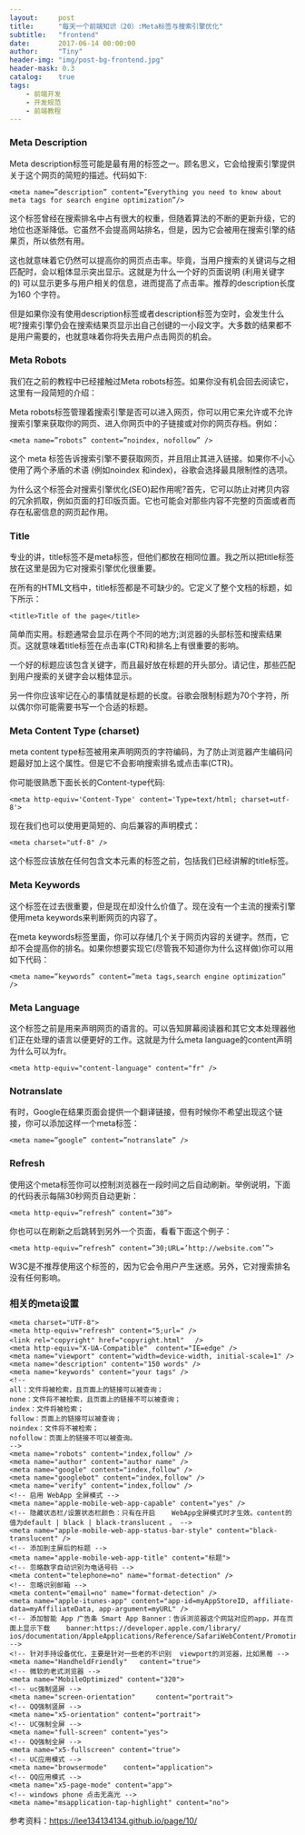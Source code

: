 ```yaml
---
layout:     post
title:      "每天一个前端知识（20）:Meta标签与搜索引擎优化"
subtitle:   "frontend"
date:       2017-06-14 00:00:00
author:     "Tiny"
header-img: "img/post-bg-frontend.jpg"
header-mask: 0.3
catalog:    true
tags:
    - 前端开发
    - 开发规范
    - 前端教程
---
```


### Meta Description

Meta description标签可能是最有用的标签之一。顾名思义，它会给搜索引擎提供关于这个网页的简短的描述。代码如下:

    <meta name=”description” content=”Everything you need to know about meta tags for search engine optimization”/>
    
这个标签曾经在搜索排名中占有很大的权重，但随着算法的不断的更新升级，它的地位也逐渐降低。它虽然不会提高网站排名，但是，因为它会被用在搜索引擎的结果页，所以依然有用。

这也就意味着它仍然可以提高你的网页点击率。毕竟，当用户搜索的关键词与之相匹配时，会以粗体显示突出显示。这就是为什么一个好的页面说明 (利用关键字的) 可以显示更多与用户相关的信息，进而提高了点击率。推荐的description长度为160 个字符。

但是如果你没有使用description标签或者description标签为空时，会发生什么呢?搜索引擎仍会在搜索结果页显示出自己创键的一小段文字。大多数的结果都不是用户需要的，也就意味着你将失去用户点击网页的机会。

### Meta Robots

我们在之前的教程中已经接触过Meta robots标签。如果你没有机会回去阅读它，这里有一段简短的介绍：

Meta robots标签管理着搜索引擎是否可以进入网页，你可以用它来允许或不允许搜索引擎来获取你的网页、进入你网页中的子链接或对你的网页存档。例如：

    <meta name=”robots” content=”noindex, nofollow” />
    
这个 meta 标签告诉搜索引擎不要获取网页，并且阻止其进入链接。如果你不小心使用了两个矛盾的术语 (例如noindex 和index)，谷歌会选择最具限制性的选项。

为什么这个标签会对搜索引擎优化(SEO)起作用呢?首先，它可以防止对拷贝内容的冗余抓取，例如页面的打印版页面。它也可能会对那些内容不完整的页面或者而存在私密信息的网页起作用。

### Title

专业的讲，title标签不是meta标签，但他们都放在相同位置。我之所以把title标签放在这里是因为它对搜索引擎优化很重要。

在所有的HTML文档中，title标签都是不可缺少的。它定义了整个文档的标题，如下所示：

    <title>Title of the page</title>
    
简单而实用。标题通常会显示在两个不同的地方;浏览器的头部标签和搜索结果页。这就意味着title标签在点击率(CTR)和排名上有很重要的影响。

一个好的标题应该包含关键字，而且最好放在标题的开头部分。请记住，那些匹配到用户搜索的关键字会以粗体显示。

另一件你应该牢记在心的事情就是标题的长度。谷歌会限制标题为70个字符，所以偶尔你可能需要书写一个合适的标题。

### Meta Content Type (charset)

meta content type标签被用来声明网页的字符编码，为了防止浏览器产生编码问题最好加上这个属性。但是它不会影响搜索排名或点击率(CTR)。

你可能很熟悉下面长长的Content-type代码:

    <meta http-equiv='Content-Type' content='Type=text/html; charset=utf-8'>
    
现在我们也可以使用更简短的、向后兼容的声明模式：

    <meta charset="utf-8" />
    
这个标签应该放在任何包含文本元素的标签之前，包括我们已经讲解的title标签。

### Meta Keywords

这个标签在过去很重要，但是现在却没什么价值了。现在没有一个主流的搜索引擎使用meta keywords来判断网页的内容了。

在meta keywords标签里面，你可以存储几个关于网页内容的关键字。然而，它却不会提高你的排名。如果你想要实现它(尽管我不知道你为什么这样做)你可以用如下代码：

    <meta name=”keywords” content=”meta tags,search engine optimization” />
    
### Meta Language

这个标签之前是用来声明网页的语言的。可以告知屏幕阅读器和其它文本处理器他们正在处理的语言以便更好的工作。这就是为什么meta language的content声明为什么可以为fr。

    <meta http-equiv="content-language" content="fr" />
    
### Notranslate

有时，Google在结果页面会提供一个翻译链接，但有时候你不希望出现这个链接，你可以添加这样一个meta标签：

    <meta name=”google” content=”notranslate” />
    
### Refresh

使用这个meta标签你可以控制浏览器在一段时间之后自动刷新。举例说明，下面的代码表示每隔30秒网页自动更新：

    <meta http-equiv=”refresh” content=”30”>
    
你也可以在刷新之后跳转到另外一个页面，看看下面这个例子：

    <meta http-equiv=”refresh” content=”30;URL=’http://website.com’”>
    
W3C是不推荐使用这个标签的，因为它会令用户产生迷惑。另外，它对搜索排名没有任何影响。

### 相关的meta设置

    <meta charset="UTF-8">
    <meta http-equiv="refresh" content="5;url=" />
    <link rel="copyright" href="copyright.html" 　/>
    <meta http-equiv="X-UA-Compatible"  content="IE=edge" />
    <meta name="viewport" content="width=device-width, initial-scale=1" />
    <meta name="description" content="150 words" />
    <meta name="keywords" content="your tags" />
    <!--
    all：文件将被检索，且页面上的链接可以被查询；
    none：文件将不被检索，且页面上的链接不可以被查询；
    index：文件将被检索；
    follow：页面上的链接可以被查询；
    noindex：文件将不被检索；
    nofollow：页面上的链接不可以被查询。
    -->
    <meta name="robots" content="index,follow" />
    <meta name="author" content="author name" />
    <meta name="google" content="index,follow" />
    <meta name="googlebot" content="index,follow" />
    <meta name="verify" content="index,follow" />
    <!-- 启用 WebApp 全屏模式 -->
    <meta name="apple-mobile-web-app-capable" content="yes" />
    <!-- 隐藏状态栏/设置状态栏颜色：只有在开启    WebApp全屏模式时才生效。content的值为default | black | black-translucent 。 -->
    <meta name="apple-mobile-web-app-status-bar-style" content="black-translucent" />
    <!-- 添加到主屏后的标题 -->
    <meta name="apple-mobile-web-app-title" content="标题">
    <!-- 忽略数字自动识别为电话号码 -->
    <meta content="telephone=no" name="format-detection" />
    <!-- 忽略识别邮箱 -->
    <meta content="email=no" name="format-detection" />
    <meta name="apple-itunes-app" content="app-id=myAppStoreID, affiliate-data=myAffiliateData, app-argument=myURL" />
    <!-- 添加智能 App 广告条 Smart App Banner：告诉浏览器这个网站对应的app，并在页面上显示下载    banner:https://developer.apple.com/library/ ios/documentation/AppleApplications/Reference/SafariWebContent/PromotingAppswithAppBanners/PromotingAppswithAppBanners.html -->
    <!-- 针对手持设备优化，主要是针对一些老的不识别  viewport的浏览器，比如黑莓 -->
    <meta name="HandheldFriendly"   content="true">
    <!-- 微软的老式浏览器 -->
    <meta name="MobileOptimized" content="320">
    <!-- uc强制竖屏 -->
    <meta name="screen-orientation"     content="portrait">
    <!-- QQ强制竖屏 -->
    <meta name="x5-orientation" content="portrait">
    <!-- UC强制全屏 -->
    <meta name="full-screen" content="yes">
    <!-- QQ强制全屏 -->
    <meta name="x5-fullscreen" content="true">
    <!-- UC应用模式 -->
    <meta name="browsermode"    content="application">
    <!-- QQ应用模式 -->
    <meta name="x5-page-mode" content="app">
    <!-- windows phone 点击无高光 -->
    <meta name="msapplication-tap-highlight" content="no">
    
参考资料：https://lee134134134.github.io/page/10/



